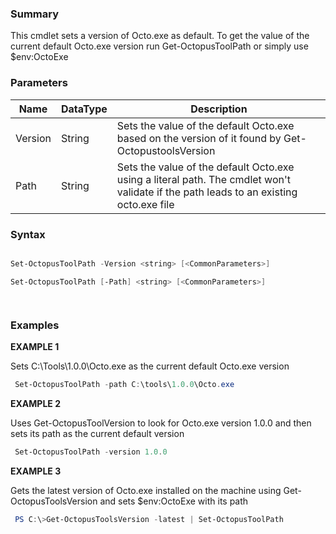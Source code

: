 ﻿### Summary
This cmdlet sets a version of Octo.exe as default. To get the value of the current default Octo.exe version run Get-OctopusToolPath or simply use $env:OctoExe
### Parameters
| Name | DataType          | Description |
| ------------- | ----------- | ----------- |
| Version | String |  Sets the value of the default Octo.exe based on the version of it found by Get-OctopustoolsVersion     |
| Path | String |  Sets the value of the default Octo.exe using a literal path. The cmdlet won't validate if the path leads to an existing octo.exe file     |

### Syntax
``` powershell

Set-OctopusToolPath -Version <string> [<CommonParameters>]

Set-OctopusToolPath [-Path] <string> [<CommonParameters>]




``` 

### Examples
**EXAMPLE 1**

Sets C:\Tools\1.0.0\Octo.exe as the current default Octo.exe version

``` powershell 
 Set-OctopusToolPath -path C:\tools\1.0.0\Octo.exe
``` 

**EXAMPLE 2**

Uses Get-OctopusToolVersion to look for Octo.exe version 1.0.0 and then sets its path as the current default version

``` powershell 
 Set-OctopusToolPath -version 1.0.0
``` 

**EXAMPLE 3**

Gets the latest version of Octo.exe installed on the machine using Get-OctopusToolsVersion and sets $env:OctoExe with its path

``` powershell 
 PS C:\>Get-OctopusToolsVersion -latest | Set-OctopusToolPath
``` 

